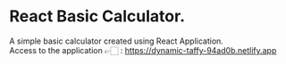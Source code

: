 # React Basic Calculator.</br>
A simple basic calculator created using React Application.</br>
Access to the application 👉🏻 : https://dynamic-taffy-94ad0b.netlify.app

